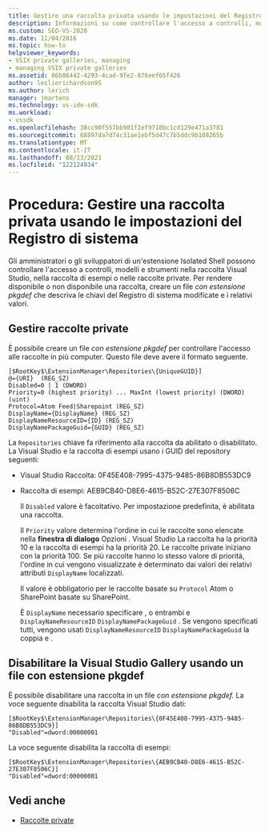 ```yaml
---
title: Gestire una raccolta privata usando le impostazioni del Registro di sistema
description: Informazioni su come controllare l'accesso a controlli, modelli e strumenti nella raccolta Visual Studio, nella raccolta di esempi o nelle raccolte private.
ms.custom: SEO-VS-2020
ms.date: 11/04/2016
ms.topic: how-to
helpviewer_keywords:
- VSIX private galleries, managing
- managing VSIX private galleries
ms.assetid: 86b86442-4293-4cad-9fe2-876eef65f426
author: leslierichardson95
ms.author: lerich
manager: jmartens
ms.technology: vs-ide-sdk
ms.workload:
- vssdk
ms.openlocfilehash: 38cc90f557bb901f2ef9710bc1cd129e471a3781
ms.sourcegitcommit: 68897da7d74c31ae1ebf5d47c7b5ddc9b108265b
ms.translationtype: MT
ms.contentlocale: it-IT
ms.lasthandoff: 08/13/2021
ms.locfileid: "122124934"
---
```

# <a name="how-to-manage-a-private-gallery-by-using-registry-settings"></a>Procedura: Gestire una raccolta privata usando le impostazioni del Registro di sistema
Gli amministratori o gli sviluppatori di un'estensione Isolated Shell possono controllare l'accesso a controlli, modelli e strumenti nella raccolta Visual Studio, nella raccolta di esempi o nelle raccolte private. Per rendere disponibile o non disponibile una raccolta, creare un file *con estensione pkgdef* che descriva le chiavi del Registro di sistema modificate e i relativi valori.

## <a name="manage-private-galleries"></a>Gestire raccolte private
 È possibile creare un file *con estensione pkgdef* per controllare l'accesso alle raccolte in più computer. Questo file deve avere il formato seguente.

```
[$RootKey$\ExtensionManager\Repositories\{UniqueGUID}]
@={URI}  (REG_SZ)
Disabled=0 | 1 (DWORD)
Priority=0 (highest priority) ... MaxInt (lowest priority) (DWORD) (uint)
Protocol=Atom Feed|Sharepoint (REG_SZ)
DisplayName={DisplayName} (REG_SZ)
DisplayNameResourceID={ID} (REG_SZ)
DisplayNamePackageGuid={GUID} (REG_SZ)

```

 La `Repositories` chiave fa riferimento alla raccolta da abilitato o disabilitato. La Visual Studio e la raccolta di esempi usano i GUID del repository seguenti:

- Visual Studio Raccolta: 0F45E408-7995-4375-9485-86B8DB553DC9

- Raccolta di esempi: AEB9CB40-D8E6-4615-B52C-27E307F8506C

  Il `Disabled` valore è facoltativo. Per impostazione predefinita, è abilitata una raccolta.

  Il `Priority` valore determina l'ordine in cui le raccolte sono elencate nella **finestra di dialogo** Opzioni . Visual Studio La raccolta ha la priorità 10 e la raccolta di esempi ha la priorità 20. Le raccolte private iniziano con la priorità 100. Se più raccolte hanno lo stesso valore di priorità, l'ordine in cui vengono visualizzate è determinato dai valori dei relativi attributi `DisplayName` localizzati.

  Il valore è obbligatorio per le raccolte basate su `Protocol` Atom o SharePoint basate su SharePoint.

  È `DisplayName` necessario specificare , o entrambi e `DisplayNameResourceID` `DisplayNamePackageGuid` . Se vengono specificati tutti, vengono usati `DisplayNameResourceID` `DisplayNamePackageGuid` la coppia e .

## <a name="disable-the-visual-studio-gallery-using-a-pkgdef-file"></a>Disabilitare la Visual Studio Gallery usando un file con estensione pkgdef
 È possibile disabilitare una raccolta in un file *con estensione pkgdef.* La voce seguente disabilita la raccolta Visual Studio dati:

```
[$RootKey$\ExtensionManager\Repositories\{0F45E408-7995-4375-9485-86B8DB553DC9}]
"Disabled"=dword:00000001

```

 La voce seguente disabilita la raccolta di esempi:

```
[$RootKey$\ExtensionManager\Repositories\{AEB9CB40-D8E6-4615-B52C-27E307F8506C}]
"Disabled"=dword:00000001

```

## <a name="see-also"></a>Vedi anche
- [Raccolte private](../extensibility/private-galleries.md)
